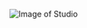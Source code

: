 ![Image of Studio](https://images.unsplash.com/photo-1598488035139-bdbb2231ce04?ixid=MnwxMjA3fDB8MHxzZWFyY2h8MXx8bXVzaWMlMjBzdHVkaW98ZW58MHx8MHx8&ixlib=rb-1.2.1&w=1000&q=80)

